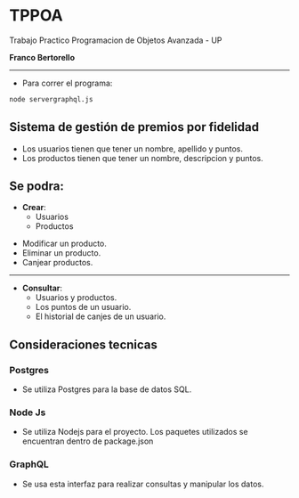 # TPPOA
Trabajo Practico Programacion de Objetos Avanzada - UP

**Franco Bertorello**

---
- Para correr el programa:
```bash
node servergraphql.js
```

## Sistema de gestión de premios por fidelidad

- Los usuarios tienen que tener un nombre, apellido y puntos.
- Los productos tienen que tener un nombre, descripcion y puntos.

## Se podra:
+ **Crear**:
    + Usuarios
    + Productos 
- Modificar un producto.
- Eliminar un producto.
- Canjear productos.
----
+ **Consultar**:
  + Usuarios y productos.
  + Los puntos de un usuario.
  + El historial de canjes de un usuario.

## Consideraciones tecnicas

### Postgres
- Se utiliza Postgres para la base de datos SQL.

### Node Js
- Se utiliza Nodejs para el proyecto. Los paquetes utilizados se encuentran dentro de package.json
 
### GraphQL
- Se usa esta interfaz para realizar consultas y manipular los datos.
